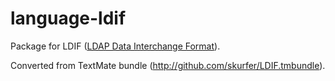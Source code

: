 # language-ldif

Package for LDIF ([LDAP Data Interchange Format](http://en.wikipedia.org/wiki/LDAP_Data_Interchange_Format)).

Converted from TextMate bundle (http://github.com/skurfer/LDIF.tmbundle).
